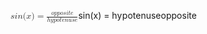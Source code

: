 <span class="katex"><span class="katex-mathml"><math xmlns="http://www.w3.org/1998/Math/MathML"><semantics><mrow><mi>s</mi><mi>i</mi><mi>n</mi><mo stretchy="false">(</mo><mi>x</mi><mo stretchy="false">)</mo><mo>=</mo><mfrac><mrow><mi>o</mi><mi>p</mi><mi>p</mi><mi>o</mi><mi>s</mi><mi>i</mi><mi>t</mi><mi>e</mi></mrow><mrow><mi>h</mi><mi>y</mi><mi>p</mi><mi>o</mi><mi>t</mi><mi>e</mi><mi>n</mi><mi>u</mi><mi>s</mi><mi>e</mi></mrow></mfrac></mrow><annotation encoding="application/x-tex">sin(x)=\frac{opposite}{hypotenuse}</annotation></semantics></math></span><span class="katex-html" aria-hidden="true"><span class="base"><span class="strut" style="height:1em;vertical-align:-0.25em;"></span><span class="mord mathnormal">s</span><span class="mord mathnormal">i</span><span class="mord mathnormal">n</span><span class="mopen">(</span><span class="mord mathnormal">x</span><span class="mclose">)</span><span class="mspace" style="margin-right:0.2777777777777778em;"></span><span class="mrel">=</span><span class="mspace" style="margin-right:0.2777777777777778em;"></span></span><span class="base"><span class="strut" style="height:1.38888em;vertical-align:-0.481108em;"></span><span class="mord"><span class="mopen nulldelimiter"></span><span class="mfrac"><span class="vlist-t vlist-t2"><span class="vlist-r"><span class="vlist" style="height:0.907772em;"><span style="top:-2.6550000000000002em;"><span class="pstrut" style="height:3em;"></span><span class="sizing reset-size6 size3 mtight"><span class="mord mtight"><span class="mord mathnormal mtight">h</span><span class="mord mathnormal mtight" style="margin-right:0.03588em;">y</span><span class="mord mathnormal mtight">p</span><span class="mord mathnormal mtight">o</span><span class="mord mathnormal mtight">t</span><span class="mord mathnormal mtight">e</span><span class="mord mathnormal mtight">n</span><span class="mord mathnormal mtight">u</span><span class="mord mathnormal mtight">s</span><span class="mord mathnormal mtight">e</span></span></span></span><span style="top:-3.23em;"><span class="pstrut" style="height:3em;"></span><span class="frac-line" style="border-bottom-width:0.04em;"></span></span><span style="top:-3.446108em;"><span class="pstrut" style="height:3em;"></span><span class="sizing reset-size6 size3 mtight"><span class="mord mtight"><span class="mord mathnormal mtight">o</span><span class="mord mathnormal mtight">p</span><span class="mord mathnormal mtight">p</span><span class="mord mathnormal mtight">o</span><span class="mord mathnormal mtight">s</span><span class="mord mathnormal mtight">i</span><span class="mord mathnormal mtight">t</span><span class="mord mathnormal mtight">e</span></span></span></span></span><span class="vlist-s">​</span></span><span class="vlist-r"><span class="vlist" style="height:0.481108em;"><span></span></span></span></span></span><span class="mclose nulldelimiter"></span></span></span></span></span>